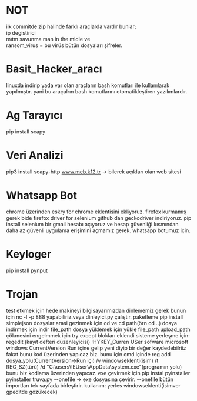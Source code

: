 # NOT </br>
ilk commitde zip halinde farklı araçlarda vardır bunlar; </br>
ip degistirici </br>
mıtm savunma man in the midle ve </br>
ransom_virus = bu virüs bütün dosyaları  şifreler. </br>

# Basit_Hacker_aracı </br>
linuxda indirip yada var olan araçların bash komutları ile kullanılarak yapılmıştır. yani bu araçalrın bash komutlarını otomatikleştiren yazılımlardır.

# Ag Tarayıcı </br>
pip install scapy

# Veri Analizi </br>
pip3 install scapy-http
www.meb.k12.tr -> bilerek açıkları olan web sitesi

# Whatsapp Bot </br>
chrome üzerinden eskry for chrome eklentisini ekliyoruz.
firefox kurmamış gerek bide
firefox driver for selenium github dan geckodriver indiriyoruz.
pip install selenium
bir gmail hesabı açıyoruz ve hesap güvenliği kısmından daha az güvenli uygulama erişimini açmamız gerek. whatsapp botumuz için.

# Keyloger </br>
pip install pynput

# Trojan </br>
test etkmek için hede makineyi bilgisayarımızdan dinlememiz gerek bunun için nc -l -p 888 yapabiliriz.veya dinleyici.py çalıştır.
paketleme
pip install simplejson
dosyalar arasi gezinmek için
cd ve cd path(örn cd ..)
dosya indirmek için indir file_path
dosya yüklemek için yükle file_path upload_path
çökmesini engelmmek için try except blokları eklendi
sisteme yerleşme için:
regedit (kayıt defteri düzenleyicisi) :HYKEY_Curren USer sofware microsoft windows CurrentVersion Run içine gelip
yeni diyip bir değer kaydedebilriiz fakat bunu kod üzerinden yapıcaz biz. bunu için
cmd içinde reg add dosya_yolu(CurrentVersion->Run içi) /v windowseklenti(isim) /t REG_SZ(türü) /d "C:\users\IEUser\AppData\system.exe"(programın yolu)
bunu biz kodlama üzerinden  yapıcaz.
exe çevirmek için
pip instal pyinstaller
pyinstaller truva.py --onefile  -> exe dosyasına çevirir. --onefile bütün importları tek sayfada birleştirir.
kullanım:
yerles windowseklenti(isimver gpeditde gözükecek)

